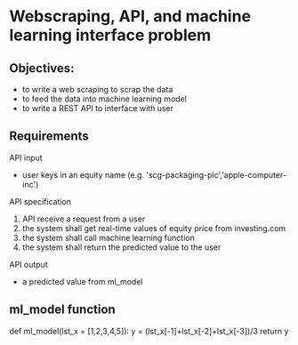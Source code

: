 # Webscraping, API, and machine learning interface problem
## Objectives:
- to write a web scraping to scrap the data
- to feed the data into machine learning model
- to write a REST API to interface with user

## Requirements
API input
- user keys in an equity name (e.g. 'scg-packaging-plc','apple-computer-inc')

API specification
1. API receive a request from a user
2. the system shall get real-time values of equity price from investing.com
3. the system shall call machine learning function
4. the system shall return the predicted value to the user

API output
- a predicted value from ml_model


## ml_model function
def ml_model(lst_x = [1,2,3,4,5]):
    y = (lst_x[-1]+lst_x[-2]+lst_x[-3])/3
    return y




```python

```


```python

```


```python

```


```python

```
